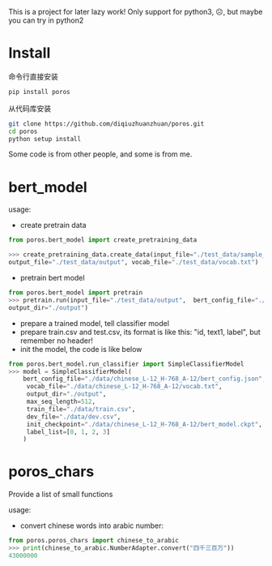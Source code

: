 
This is a project for later lazy work!
Only support for python3, ☹️, but maybe you can try in python2

# Install
命令行直接安装
```bash
pip install poros
```
从代码库安装
```bash
git clone https://github.com/diqiuzhuanzhuan/poros.git
cd poros
python setup install
```


Some code is from other people, and some is from me.

# bert_model
usage:
- create pretrain data
```python
from poros.bert_model import create_pretraining_data

>>> create_pretraining_data.create_data(input_file="./test_data/sample_text.txt",
output_file="./test_data/output", vocab_file="./test_data/vocab.txt")

```
- pretrain bert model
```python
from poros.bert_model import pretrain
>>> pretrain.run(input_file="./test_data/output",  bert_config_file="./test_data/bert_config.json", 
output_dir="./output")

```
- prepare a trained model, tell classifier model
- prepare train.csv and test.csv, its format is like this: "id, text1, label", but remember no header!
- init the model, the code is like below
````python
from poros.bert_model.run_classifier import SimpleClassifierModel
>>> model = SimpleClassifierModel(
    bert_config_file="./data/chinese_L-12_H-768_A-12/bert_config.json",      
     vocab_file="./data/chinese_L-12_H-768_A-12/vocab.txt",                   
     output_dir="./output",                                                   
     max_seq_length=512,                                                      
     train_file="./data/train.csv",                                           
     dev_file="./data/dev.csv",                                               
     init_checkpoint="./data/chinese_L-12_H-768_A-12/bert_model.ckpt",        
     label_list=[0, 1, 2, 3]                                                  
    )
````
    
  
# poros_chars
Provide a list of small functions

usage:
- convert chinese words into arabic number:
```python
from poros.poros_chars import chinese_to_arabic
>>> print(chinese_to_arabic.NumberAdapter.convert("四千三百万"))
43000000

```


